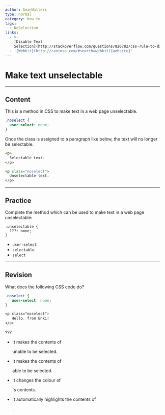 ```yaml
---
author: SeanWalters
type: normal
category: how to
tags:
  - NoSelection
links:
  - >-
    [Disable Text
    Selection](http://stackoverflow.com/questions/826782/css-rule-to-disable-text-selection-highlighting){discussion}
  - '[WebKit](http://caniuse.com/#search=webkit){website}'
---
```


# Make text unselectable


---

## Content

This is a method in CSS to make text in a web page unselectable.

```css
.noselect {
  user-select: none;
}
```

Once the class is assigned to a paragraph like below, the text will no longer be selectable.

```html
<p>
  Selectable text.
</p>
```

```html
<p class="noselect">
  Unselectable text.
</p>
```


---

## Practice

Complete the method which can be used to make text in a web page unselectable:

```plain-text
.unselectable {
  ???: none;
}
```

- `user-select`
- `selectable`
- `select`


---

## Revision

What does the following CSS code do?

```css
.noselect {
   user-select: none;
}

<p class="noselect">
   Hello, from Enki!
</p>
```

???

- It makes the contents of <p> unable to be selected.
- It makes the contents of <p> able to be selected.
- It changes the colour of <p>'s contents.
- It automatically highlights the contents of <p>.
